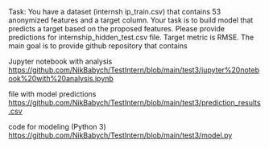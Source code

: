 Task:
You have a dataset (internsh
ip_train.csv) that contains 53 anonymized features and a target column. Your task is to build model that predicts a target based on the proposed features. Please provide predictions for internship_hidden_test.csv file. Target metric is RMSE. The main goal is to provide github repository that contains

Jupyter notebook with analysis https://github.com/NikBabych/TestIntern/blob/main/test3/jupyter%20notebook%20with%20analysis.ipynb

file with model predictions  https://github.com/NikBabych/TestIntern/blob/main/test3/prediction_results.csv

code for modeling (Python 3) https://github.com/NikBabych/TestIntern/blob/main/test3/model.py
